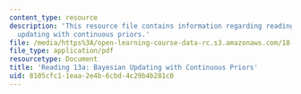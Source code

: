 ```yaml
---
content_type: resource
description: 'This resource file contains information regarding reading 13a: bayesian
  updating with continuous priors.'
file: /media/https%3A/open-learning-course-data-rc.s3.amazonaws.com/18-05-introduction-to-probability-and-statistics-spring-2014/8105cfc11eaa2e4b6cbd4c29b4b281c0_MIT18_05S14_Reading13a.pdf
file_type: application/pdf
resourcetype: Document
title: 'Reading 13a: Bayesian Updating with Continuous Priors'
uid: 8105cfc1-1eaa-2e4b-6cbd-4c29b4b281c0
---
```


